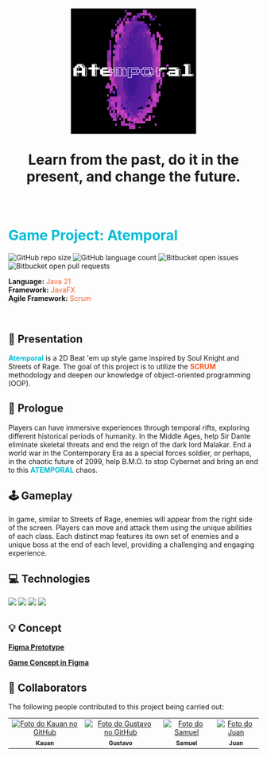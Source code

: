 <h1 align="center">
  <img src="./menuscreen/src/img/logo.png" alt="Logo" width="50%">
  <p>Learn from the past, do it in the present, and change the future.</h3>
</h1>

<br>

<h1 style="color:#00BCD4">Game Project: <strong>Atemporal</strong></h1>
  
![GitHub repo size](https://img.shields.io/github/repo-size/Databasers/README-template?style=for-the-badge)
![GitHub language count](https://img.shields.io/github/languages/count/Databasers/README-template?style=for-the-badge)
![Bitbucket open issues](https://img.shields.io/bitbucket/issues/Databasers/README-template?style=for-the-badge)
![Bitbucket open pull requests](https://img.shields.io/bitbucket/pr-raw/Databasers/README-template?style=for-the-badge)

<p>
  <p><strong>Language:</strong> <span style="color: #FF5722">Java 21</span><br>
  <strong>Framework:</strong> <span style="color: #FF5722">JavaFX</span><br>
  <strong>Agile Framework:</strong> <span style="color: #FF5722">Scrum</span></p>
</p>

<br>

## 🧭 Presentation

<strong style="color:#00BCD4;">Atemporal</strong> is a 2D Beat 'em up style game inspired by Soul Knight and Streets of Rage. The goal of this project is to utilize the <strong style="color:#FF5722;">SCRUM</strong> methodology and deepen our knowledge of object-oriented programming (OOP).

## 📖 Prologue

Players can have immersive experiences through temporal rifts, exploring different historical periods of humanity. In the Middle Ages, help Sir Dante eliminate skeletal threats and end the reign of the dark lord Malakar. End a world war in the Contemporary Era as a special forces soldier, or perhaps, in the chaotic future of 2099, help B.M.O. to stop Cybernet and bring an end to this <strong style="color:#00BCD4;">ATEMPORAL</strong> chaos.

## 🕹️ Gameplay

In game, similar to Streets of Rage, enemies will appear from the right side of the screen. Players can move and attack them using the unique abilities of each class. Each distinct map features its own set of enemies and a unique boss at the end of each level, providing a challenging and engaging experience.

## 💻 Technologies

<img src="https://img.shields.io/badge/Java-ED8B00?style=for-the-badge&logo=java&logoColor=white">
<img src="https://img.shields.io/badge/CSS-239120?&style=for-the-badge&logo=css3&logoColor=white">
<img src="https://img.shields.io/badge/GitHub-100000?style=for-the-badge&logo=github&logoColor=white">
<img src="https://img.shields.io/badge/Git-E34F26?style=for-the-badge&logo=git&logoColor=white">

## 💡 Concept

**[Figma Prototype](https://www.figma.com/design/NGgqwBoLR8VmkY2Npwnrld/Prot%C3%B3tipo?node-id=0-1&t=d9A0FylNrJmmIOvL-1)**

**[Game Concept in Figma](https://www.figma.com/board/ySHEMOjnEVKOhBahRAtJEl/Projeto-Jogo-em-Java?node-id=0-1&t=pyLgSd3ro10QEjmo-1)**

## 🤝 Collaborators

The following people contributed to this project being carried out:

<table>
  <tr>
      <td align="center">
      <a href="https://github.com/KauanIzidoro" title="Github">
        <img src="https://avatars.githubusercontent.com/u/159201822?v=4" width="100px;" alt="Foto do Kauan no GitHub"/><br>
        <sub>
          <b>Kauan</b>
        </sub>
      </a>
    </td>
    <td align="center">
      <a href="https://github.com/gmgpx" title="Github">
        <img src="https://avatars.githubusercontent.com/u/158373467?v=4" width="100px;" alt="Foto do Gustavo no GitHub"/><br>
        <sub>
          <b>Gustavo</b>
        </sub>
      </a>
    </td>
    <td align="center">
      <a href="https://github.com/05samuk" title="Github">
        <img src="https://avatars.githubusercontent.com/u/159202476?v=4" width="100px;" alt="Foto do Samuel"/><br>
        <sub>
          <b>Samuel</b>
        </sub>
      </a>
    </td>
    <td align="center">
      <a href="https://github.com/JJuanPablo" title="Github">
        <img src="https://avatars.githubusercontent.com/u/159589819?v=4" width="100px;" alt="Foto do Juan"/><br>
        <sub>
          <b>Juan</b>
        </sub>
      </a>
    </td>
  </tr>
</table>
